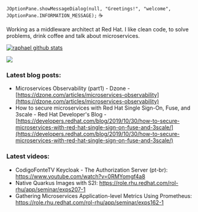 
`JOptionPane.showMessageDialog(null, "Greetings!", "welcome", JOptionPane.INFORMATION_MESSAGE);` :coffee:

Working as a middleware architect at Red Hat.
I like clean code, to solve problems, drink coffee and talk about microservices.

[![raphael github stats](https://github-readme-stats.vercel.app/api?username=aelkz&show_icons=true&theme=dracula&hide_title=true&hide_border=true)](https://github.com/aelkz/github-readme-stats)

![](https://komarev.com/ghpvc/?username=aelkz)

### Latest blog posts:
- Microservices Observability (part1) - Dzone - [https://dzone.com/articles/microservices-observability](https://dzone.com/articles/microservices-observability)
- How to secure microservices with Red Hat Single Sign-On, Fuse, and 3scale - Red Hat Developer's Blog - [https://developers.redhat.com/blog/2019/10/30/how-to-secure-microservices-with-red-hat-single-sign-on-fuse-and-3scale/](https://developers.redhat.com/blog/2019/10/30/how-to-secure-microservices-with-red-hat-single-sign-on-fuse-and-3scale/)

### Latest videos:
- CodigoFonteTV Keycloak - The Authorization Server (pt-br): https://www.youtube.com/watch?v=0RMYomgf4a8
- Native Quarkus Images with S2I: https://role.rhu.redhat.com/rol-rhu/app/seminar/exps207-1
- Gathering Microservices Application-level Metrics Using Prometheus: https://role.rhu.redhat.com/rol-rhu/app/seminar/exps162-1

<!--
**aelkz/aelkz** is a ✨ _special_ ✨ repository because its `README.md` (this file) appears on your GitHub profile.

Here are some ideas to get you started:

- 🔭 I’m currently working on ...
- 🌱 I’m currently learning ...
- 👯 I’m looking to collaborate on ...
- 🤔 I’m looking for help with ...
- 💬 Ask me about ...
- 📫 How to reach me: ...
- 😄 Pronouns: ...
- ⚡ Fun fact: ...

references:
https://github.com/anuraghazra/github-readme-stats
https://github.com/antonkomarev/github-profile-views-counter
https://github.com/ikatyang/emoji-cheat-sheet/blob/master/README.md
https://gist.github.com/rxaviers/7360908
https://brunoagt.wordpress.com/2011/03/28/javax-swing-joptionpane-conhecendo-e-utilizando-a-classe-joptionpane/

-->
